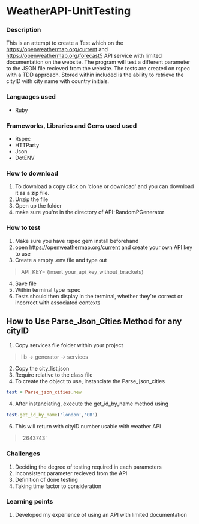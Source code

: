 # WeatherAPI-UnitTesting
### Description

This is an attempt to create a Test which on the https://openweathermap.org/current and https://openweathermap.org/forecast5 API service with limited documentation on the website. The program will test a different parameter to the JSON file recieved from the website. The tests are created on rspec with a TDD approach. Stored within included is the ability to retrieve the cityID with city name with country initials. 
### Languages used
* Ruby 

### Frameworks, Libraries and Gems used used
* Rspec
* HTTParty
* Json
* DotENV

### How to download
1. To download a copy click on 'clone or download' and you can download it as a zip file.
2. Unzip the file
3. Open up the folder
4. make sure you're in the directory of API-RandomPGenerator

### How to test
1. Make sure you have rspec gem install beforehand 
2. open https://openweathermap.org/current and create your own API key to use
3. Create a empty .env file and type out
> API_KEY= {insert_your_api_key_without_brackets}
4. Save file
2. Within terminal type rspec 
3. Tests should then display in the terminal, whether they're correct or incorrect with associated contexts

## How to Use Parse_Json_Cities Method for any cityID
1. Copy services file folder within your project
> lib -> generator -> services
2. Copy the city_list.json
3. Require relative to the class file 
3. To create the object to use, instanciate the Parse_json_cities
```ruby
test = Parse_json_cities.new
```
4. After instanciating, execute the get_id_by_name method using 

```ruby
test.get_id_by_name('london','GB')
```

6. This will return with cityID number usable with weather API
>'2643743'

### Challenges 
1. Deciding the degree of testing required in each parameters
2. Inconsistent parameter recieved from the API
3. Definition of done testing
4. Taking time factor to consideration


### Learning points
1. Developed my experience of using an API with limited documentation 